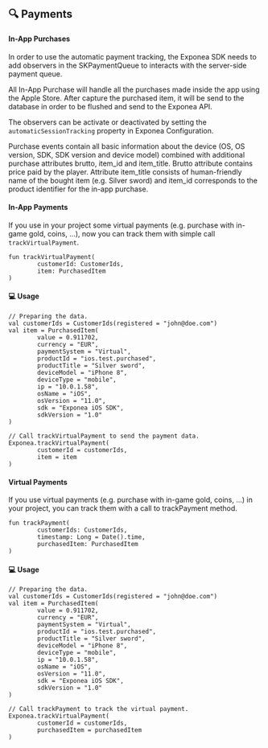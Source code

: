## 🔍 Payments

#### In-App Purchases

In order to use the automatic payment tracking, the Exponea SDK needs to add observers in the SKPaymentQueue to interacts with the server-side payment queue.

All In-App Purchase will handle all the purchases made inside the
app using the Apple Store. After capture the purchased item, it will be send to the database in order to be flushed and send to the Exponea API.

The observers can be activate or deactivated by setting the `automaticSessionTracking` property in Exponea Configuration.

Purchase events contain all basic information about the device (OS, OS version, SDK, SDK version and device model) combined with additional purchase attributes brutto, item_id and item_title. Brutto attribute contains price paid by the player. Attribute item_title consists of human-friendly name of the bought item (e.g. Silver sword) and item_id corresponds to the product identifier for the in-app purchase.

#### In-App Payments

If you use in your project some virtual payments (e.g. purchase with in-game gold, coins, ...), now you can track them with simple call `trackVirtualPayment`.

```
fun trackVirtualPayment(
        customerId: CustomerIds,
        item: PurchasedItem
)
```

#### 💻 Usage

```
// Preparing the data.
val customerIds = CustomerIds(registered = "john@doe.com")
val item = PurchasedItem(
        value = 0.911702,
        currency = "EUR",
        paymentSystem = "Virtual",
        productId = "ios.test.purchased",
        productTitle = "Silver sword",
        deviceModel = "iPhone 8",
        deviceType = "mobile",
        ip = "10.0.1.58",
        osName = "iOS",
        osVersion = "11.0",
        sdk = "Exponea iOS SDK",
        sdkVersion = "1.0"
)

// Call trackVirtualPayment to send the payment data.
Exponea.trackVirtualPayment(
        customerId = customerIds,
        item = item
)
```

#### Virtual Payments

If you use virtual payments (e.g. purchase with in-game gold, coins, ...) in your project, you can track them with a call to trackPayment method.

```
fun trackPayment(
        customerIds: CustomerIds,
        timestamp: Long = Date().time,
        purchasedItem: PurchasedItem
)
```

#### 💻 Usage

```
// Preparing the data.
val customerIds = CustomerIds(registered = "john@doe.com")
val item = PurchasedItem(
        value = 0.911702,
        currency = "EUR",
        paymentSystem = "Virtual",
        productId = "ios.test.purchased",
        productTitle = "Silver sword",
        deviceModel = "iPhone 8",
        deviceType = "mobile",
        ip = "10.0.1.58",
        osName = "iOS",
        osVersion = "11.0",
        sdk = "Exponea iOS SDK",
        sdkVersion = "1.0"
)

// Call trackPayment to track the virtual payment.
Exponea.trackVirtualPayment(
        customerId = customerIds,
        purchasedItem = purchasedItem
)
```

